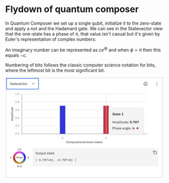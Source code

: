 # Flydown of quantum composer

In Quantum Composer we set up a single qubit, initialize it to the zero-state and apply a not and the Hadamard gate.
We can see in the Statevector view that the one-state has a phase of $\pi$, that value isn't casual but it's given by
Euler's representation of complex numbers:

An imaginary number can be represented as $c e^{i \phi}$ and when $\phi = \pi$ then this equals $-c$.

Numbering of bits follows the classic computer science notation for bits, where the leftmost bit is the most
significant bit.

![state vector](images/1.1.statevector.png)
